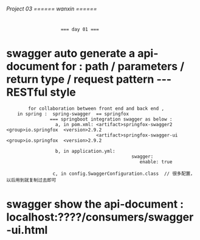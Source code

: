 ###### ######
###### Project 03 ====== wanxin ======
 
# ###  
                        === day 01 ===
# ##
# swagger  auto generate a api-document for : path / parameters / return type / request pattern  --- RESTful style 
            for collaboration between front end and back end ,
        in spring :  spring-swagger  == springfox  
                    === springboot integration swagger as below : 
                      a, in pom.xml: <artifact>springfox-swagger2   <group>io.springfox  <version>2.9.2
                                     <artifact>springfox-swagger-ui  <group>io.springfox  <version>2.9.2

                      b, in application.yml: 
                                                  swagger:
                                                     enable: true

                     c, in config.SwaggerConfiguration.class  // 很多配置，以后用到就复制过去即可                              

# swagger show the api-document :  localhost:????/consumers/swagger-ui.html



